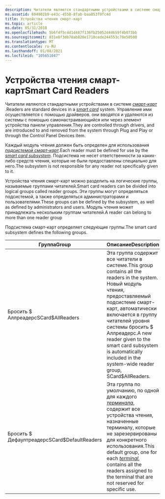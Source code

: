 ```yaml
---
description: Читатели являются стандартными устройствами в системе смарт-карт. Управление ими осуществляется с помощью драйверов. они вводятся и удаляются из системы с помощью самонастраивающийся или через элемент устройства панели управления.
ms.assetid: 694902b9-e43c-4558-8fab-baa853f9fc4d
title: Устройства чтения смарт-карт
ms.topic: article
ms.date: 05/31/2018
ms.openlocfilehash: 5b6f4f5c4d1d487f136fb25052d44659f4b073bb
ms.sourcegitcommit: 831e8f3db78ab820e1710cede244553c70e50500
ms.translationtype: MT
ms.contentlocale: ru-RU
ms.lasthandoff: 01/08/2021
ms.locfileid: "105651047"
---
```

# <a name="smart-card-readers"></a><span data-ttu-id="98dfc-104">Устройства чтения смарт-карт</span><span class="sxs-lookup"><span data-stu-id="98dfc-104">Smart Card Readers</span></span>

<span data-ttu-id="98dfc-105">Читатели являются стандартными устройствами в системе [*смарт-карт*](../secgloss/s-gly.md) .</span><span class="sxs-lookup"><span data-stu-id="98dfc-105">Readers are standard devices in a [*smart card*](../secgloss/s-gly.md) system.</span></span> <span data-ttu-id="98dfc-106">Управление ими осуществляется с помощью драйверов. они вводятся и удаляются из системы с помощью самонастраивающийся или через элемент устройства панели управления.</span><span class="sxs-lookup"><span data-stu-id="98dfc-106">They are controlled through drivers, and are introduced to and removed from the system through Plug and Play or through the Control Panel Devices item.</span></span>

<span data-ttu-id="98dfc-107">Каждый модуль чтения должен быть определен для использования [*подсистемой смарт-карт*](../secgloss/s-gly.md).</span><span class="sxs-lookup"><span data-stu-id="98dfc-107">Each reader must be defined for use by the [*smart card subsystem*](../secgloss/s-gly.md).</span></span> <span data-ttu-id="98dfc-108">Подсистема не несет ответственности за каких-либо средств чтения, которые не были предоставлены специально для него.</span><span class="sxs-lookup"><span data-stu-id="98dfc-108">The subsystem is not responsible for any reader not specifically given to it.</span></span>

<span data-ttu-id="98dfc-109">Устройства чтения смарт-карт можно разделить на логические группы, называемые группами читателей.</span><span class="sxs-lookup"><span data-stu-id="98dfc-109">Smart card readers can be divided into logical groups called reader groups.</span></span> <span data-ttu-id="98dfc-110">Эти группы могут определяться подсистемой, а также определяться администраторами и пользователями.</span><span class="sxs-lookup"><span data-stu-id="98dfc-110">These groups can be defined by the subsystem, as well as defined by administrators and users.</span></span> <span data-ttu-id="98dfc-111">Модуль чтения может принадлежать нескольким группам читателей.</span><span class="sxs-lookup"><span data-stu-id="98dfc-111">A reader can belong to more than one reader group</span></span>

<span data-ttu-id="98dfc-112">Подсистема смарт-карт определяет следующие группы.</span><span class="sxs-lookup"><span data-stu-id="98dfc-112">The smart card subsystem defines the following groups.</span></span>



| <span data-ttu-id="98dfc-113">Группа</span><span class="sxs-lookup"><span data-stu-id="98dfc-113">Group</span></span>                | <span data-ttu-id="98dfc-114">Описание</span><span class="sxs-lookup"><span data-stu-id="98dfc-114">Description</span></span>                                                                                                                                                                                            |
|----------------------|--------------------------------------------------------------------------------------------------------------------------------------------------------------------------------------------------------|
| <span data-ttu-id="98dfc-115">Бросить $ Аллреадерс</span><span class="sxs-lookup"><span data-stu-id="98dfc-115">SCard$AllReaders</span></span>     | <span data-ttu-id="98dfc-116">Эта группа содержит все читатели в системе.</span><span class="sxs-lookup"><span data-stu-id="98dfc-116">This group contains all the readers in the system.</span></span> <span data-ttu-id="98dfc-117">Новый модуль чтения, предоставляемый подсистеме смарт-карт, автоматически включается в группу читателей уровня системы бросить $ Аллреадерс.</span><span class="sxs-lookup"><span data-stu-id="98dfc-117">A new reader given to the smart card subsystem is automatically included in the system-wide reader group, SCard$AllReaders.</span></span>                         |
| <span data-ttu-id="98dfc-118">Бросить $ Дефаултреадерс</span><span class="sxs-lookup"><span data-stu-id="98dfc-118">SCard$DefaultReaders</span></span> | <span data-ttu-id="98dfc-119">Эта группа по умолчанию, по одной для каждого [*терминала*](../secgloss/t-gly.md), содержит все устройства чтения, назначенные терминалу, которые не зарезервированы для конкретного использования.</span><span class="sxs-lookup"><span data-stu-id="98dfc-119">This default group, one for each [*terminal*](../secgloss/t-gly.md), contains all the readers assigned to the terminal that are not reserved for specific use.</span></span> |



 

 

 
